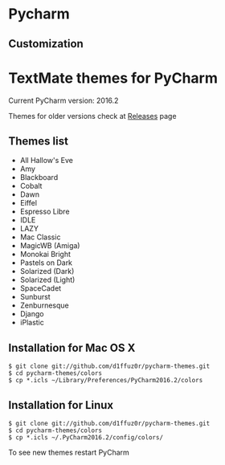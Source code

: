# Pycharm

## Customization

TextMate themes for PyCharm
===========================

Current PyCharm version: 2016.2

Themes for older versions check at [Releases](https://github.com/d1ffuz0r/pycharm-themes/releases) page

Themes list
-----------

* All Hallow's Eve
* Amy
* Blackboard
* Cobalt
* Dawn
* Eiffel
* Espresso Libre
* IDLE
* LAZY
* Mac Classic
* MagicWB (Amiga)
* Monokai Bright
* Pastels on Dark
* Solarized (Dark)
* Solarized (Light)
* SpaceCadet
* Sunburst
* Zenburnesque
* Django
* iPlastic

Installation for Mac OS X
-------------------------

```
$ git clone git://github.com/d1ffuz0r/pycharm-themes.git
$ cd pycharm-themes/colors
$ cp *.icls ~/Library/Preferences/PyCharm2016.2/colors
```

Installation for Linux
----------------------

```
$ git clone git://github.com/d1ffuz0r/pycharm-themes.git
$ cd pycharm-themes/colors
$ cp *.icls ~/.PyCharm2016.2/config/colors/
```

To see new themes restart PyCharm
